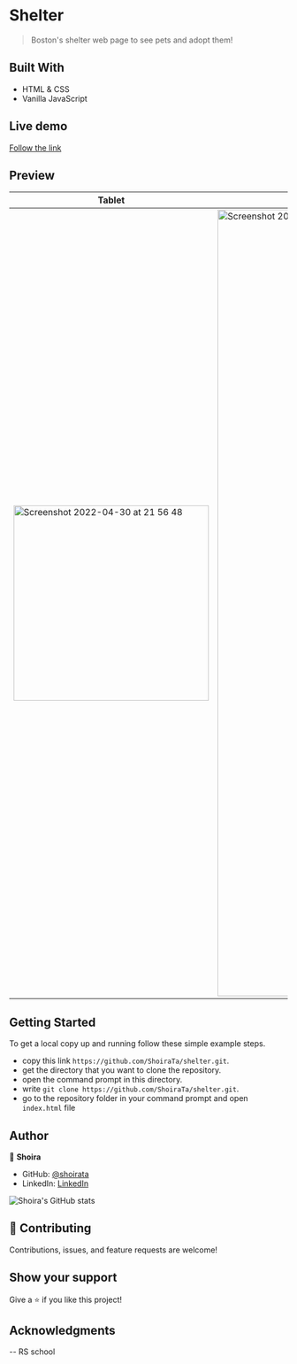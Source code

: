 # Shelter

> Boston's shelter web page to see pets and adopt them!

## Built With

- HTML & CSS
- Vanilla JavaScript

## Live demo

[Follow the link](https://shoirata.github.io/shelter/pages/main/index.html)

## Preview

| Tablet                                                                                                                                                                | Desktop                                                                                                                                                                |
| --------------------------------------------------------------------------------------------------------------------------------------------------------------------- | ---------------------------------------------------------------------------------------------------------------------------------------------------------------------- |
| <img width="353" alt="Screenshot 2022-04-30 at 21 56 48" src="https://user-images.githubusercontent.com/77038610/166116926-a86f10eb-8ea0-4655-a4d4-0abe22f10a11.png"> | <img width="1422" alt="Screenshot 2022-04-30 at 21 55 23" src="https://user-images.githubusercontent.com/77038610/166116879-6448f8ae-0732-4b87-8980-1cf2a74feec5.png"> |

## Getting Started

To get a local copy up and running follow these simple example steps.

- copy this link `https://github.com/ShoiraTa/shelter.git`.
- get the directory that you want to clone the repository.
- open the command prompt in this directory.
- write `git clone https://github.com/ShoiraTa/shelter.git`.
- go to the repository folder in your command prompt and open `index.html` file

## Author

👤 **Shoira**

- GitHub: [@shoirata](https://github.com/shoirata)
- LinkedIn: [LinkedIn](https://www.linkedin.com/in/shoira-tashpulatova-bab4a7122/)

![Shoira's GitHub stats](https://github-readme-stats.vercel.app/api?username=shoirata&count_private=true&theme=dark&show_icons=true)

## 🤝 Contributing

Contributions, issues, and feature requests are welcome!

## Show your support

Give a ⭐️ if you like this project!

## Acknowledgments

-- RS school
